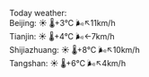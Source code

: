 Today weather:  
Beijing: ☀️   🌡️+3°C 🌬️↖11km/h  
Tianjin: ☀️   🌡️+4°C 🌬️←7km/h  
Shijiazhuang: ☀️   🌡️+8°C 🌬️↖10km/h  
Tangshan: ☀️   🌡️+6°C 🌬️↖4km/h  
